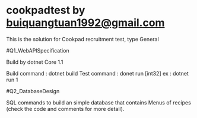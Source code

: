 # cookpadtest by buiquangtuan1992@gmail.com
This is the solution for Cookpad recruitment test, type General

#Q1_WebAPISpecification

Build by dotnet Core 1.1

Build command : dotnet build
Test command : donet run [int32]
ex : dotnet run 1

#Q2_DatabaseDesign

SQL commands to build an simple database that contains Menus of recipes (check the code and comments for more detail).
